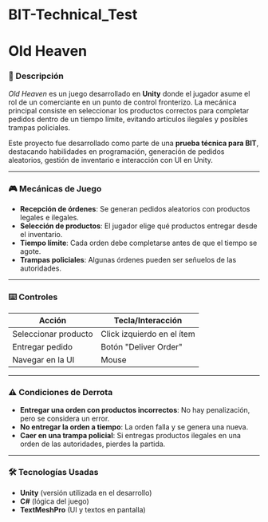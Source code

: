 # BIT-Technical_Test
  

# Old Heaven  

### 📌 Descripción  
_Old Heaven_ es un juego desarrollado en **Unity** donde el jugador asume el rol de un comerciante en un punto de control fronterizo. La mecánica principal consiste en seleccionar los productos correctos para completar pedidos dentro de un tiempo límite, evitando artículos ilegales y posibles trampas policiales.  

Este proyecto fue desarrollado como parte de una **prueba técnica para BIT**, destacando habilidades en programación, generación de pedidos aleatorios, gestión de inventario e interacción con UI en Unity.  

---

### 🎮 Mecánicas de Juego  

- **Recepción de órdenes**: Se generan pedidos aleatorios con productos legales e ilegales.  
- **Selección de productos**: El jugador elige qué productos entregar desde el inventario.  
- **Tiempo límite**: Cada orden debe completarse antes de que el tiempo se agote.  
- **Trampas policiales**: Algunas órdenes pueden ser señuelos de las autoridades.  

---

### ⌨️ Controles  

| Acción           | Tecla/Interacción |
|-----------------|------------------|
| Seleccionar producto | Click izquierdo en el ítem |
| Entregar pedido | Botón "Deliver Order" |
| Navegar en la UI | Mouse |

---

### ⚠️ Condiciones de Derrota  

- **Entregar una orden con productos incorrectos**: No hay penalización, pero se considera un error.  
- **No entregar la orden a tiempo**: La orden falla y se genera una nueva.  
- **Caer en una trampa policial**: Si entregas productos ilegales en una orden de las autoridades, pierdes la partida.  

---

### 🛠️ Tecnologías Usadas  

- **Unity** (versión utilizada en el desarrollo)  
- **C#** (lógica del juego)  
- **TextMeshPro** (UI y textos en pantalla)  
